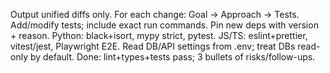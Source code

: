 Output unified diffs only. For each change: Goal → Approach → Tests.
Add/modify tests; include exact run commands.
Pin new deps with version + reason.
Python: black+isort, mypy strict, pytest.
JS/TS: eslint+prettier, vitest/jest, Playwright E2E.
Read DB/API settings from .env; treat DBs read-only by default.
Done: lint+types+tests pass; 3 bullets of risks/follow-ups.
